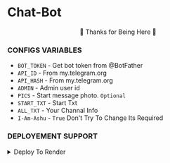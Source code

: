 # Chat-Bot




<p align="center">🩵 Thanks for Being Here 🩵</p>


### CONFIGS VARIABLES

* `BOT_TOKEN`  - Get bot token from @BotFather
* `API_ID` - From my.telegram.org
* `API_HASH` - From my.telegram.org
* `ADMIN` - Admin user id
* `PICS` - Start message photo. `Optional`
* `START_TXT` - Start Txt
* `ALL_TXT` - Your Channal Info
* `I-Am-Ashu` - `True` Don't Try To Change Its Required



### DEPLOYEMENT SUPPORT

<details><summary>Deploy To Render </summary> <a href="https://graph.org/file/3c0171b4d2d72a2018a18.jpg"><img src="https://img.shields.io/badge/Watch%20Tutorial%20On%20YouTube-red.svg?logo=Youtube"></a>                     

[![Deploy to Render](https://render.com/images/deploy-to-render-button.svg)]([https://render.com/deploy?repo=https://github.com/AshutoshGoswami24/Chat-Bot])
<details><summary>Deploy To Koyeb</summary>
<p>
<br>                 
<a target="/blank" href="https://app.koyeb.com/deploy?type=git&repository=github.com/AshutoshGoswami24/Chat-Bot&branch=main&name=chat-bot-ashu" >
  <img src="https://www.koyeb.com/static/images/deploy/button.svg" alt="Deploy">
</a>
</p>
</details>

<details><summary>Deploy To Heroku</summary>
<p>
<br>
<a href="https://heroku.com/deploy?template=https://github.com/AshutoshGoswami24/Chat-Bot">
  <img src="https://www.herokucdn.com/deploy/button.svg" alt="Deploy">
</a>
</p>
</details>





### FEATURES
 - ʜᴀs ᴀ ᴄᴜsᴛᴏᴍ sᴛᴀʀᴛ-ᴜᴘ ᴘɪᴄ.
 - ᴅᴇᴘʟᴏʏ ᴛᴏ ᴋᴏʏᴇʙ + ʜᴇʀᴏᴋᴜ + ʀᴀɪʟᴡᴀʏ.
 - ᴅᴇᴠᴇʟᴏᴘᴇʀ sᴇʀᴠɪᴄᴇ 𝟸𝟺x𝟽. 🔥
 - ɢʀᴏᴜᴘ ᴄʜᴀᴛ ᴡᴏʀᴋɪɴɢ



### ALL COMMANDS

```
start - ʀᴜɴ ʙᴏᴛ
all - ᴛᴏ ᴄʜᴇᴄᴋ ᴍʏ ᴀʟʟ ᴄʜᴀɴɴᴀʟ
st - ᴛᴏ ᴄʜᴀᴄᴋ sʏsᴛᴏᴍ ɪɴғᴏ [ᴏɴʟʏ ғᴏʀ ᴀᴅᴍɪɴ]
```



### ❤️ RESPECTING ❤️
- [Ashu](https://github.com/AshutoshGoswami24)
- [PandaWep](https://github.com/PandaWep)

### 😍 BOTS CHANNEL 😍
- [PandaWep](https://t.me/PandaWep)
